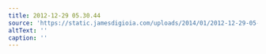```yaml
---
title: 2012-12-29 05.30.44
source: 'https://static.jamesdigioia.com/uploads/2014/01/2012-12-29-05-30-44-scaled.jpg'
altText: ''
caption: ''
---
```


